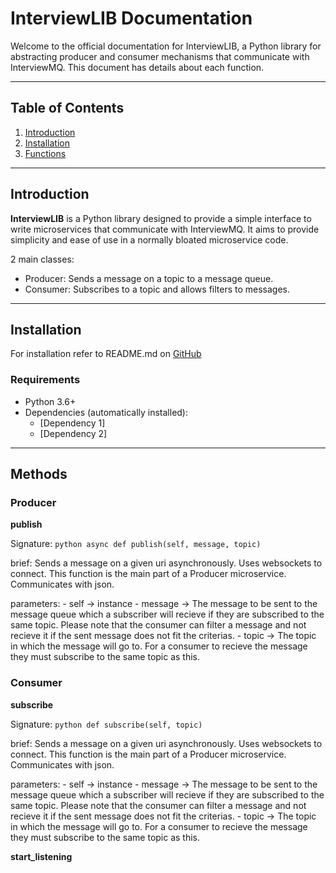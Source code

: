 # InterviewLIB Documentation

Welcome to the official documentation for InterviewLIB, a Python library for abstracting producer and consumer mechanisms that communicate with InterviewMQ. This document has details about each function.

---

## Table of Contents

1. [Introduction](#introduction)
2. [Installation](#installation)
3. [Functions](#getting-started)

---

## Introduction

**InterviewLIB** is a Python library designed to provide a simple interface to write microservices that communicate with InterviewMQ. It aims to provide simplicity and ease of use in a normally bloated microservice code.

2 main classes:

- Producer: Sends a message on a topic to a message queue. 
- Consumer: Subscribes to a topic and allows filters to messages.

---

## Installation

For installation refer to README.md on [GitHub](https://github.com/turgut-baba/chat-app/blob/main/README.md) 

### Requirements

- Python 3.6+
- Dependencies (automatically installed):
  - [Dependency 1]
  - [Dependency 2]

---

## Methods

### Producer

**publish**

Signature:
    ```python
    async def publish(self, message, topic)  
    ```

brief: 
    Sends a message on a given uri asynchronously. Uses websockets to connect. 
    This function is the main part of a Producer microservice. Communicates with json.

parameters:
    - self -> instance 
    - message -> The message to be sent to the message queue which a subscriber will recieve if they are subscribed to the same topic. Please note that the consumer can filter a message and not recieve it if the sent message does not fit the criterias.
    - topic -> The topic in which the message will go to. For a consumer to recieve the message they must subscribe to the same topic as this.

### Consumer

**subscribe**

Signature:
    ```python
    def subscribe(self, topic)  
    ```

brief: 
    Sends a message on a given uri asynchronously. Uses websockets to connect. 
    This function is the main part of a Producer microservice. Communicates with json.

parameters:
    - self -> instance 
    - message -> The message to be sent to the message queue which a subscriber will recieve if they are subscribed to the same topic. Please note that the consumer can filter a message and not recieve it if the sent message does not fit the criterias.
    - topic -> The topic in which the message will go to. For a consumer to recieve the message they must subscribe to the same topic as this.
    
**start_listening**

    